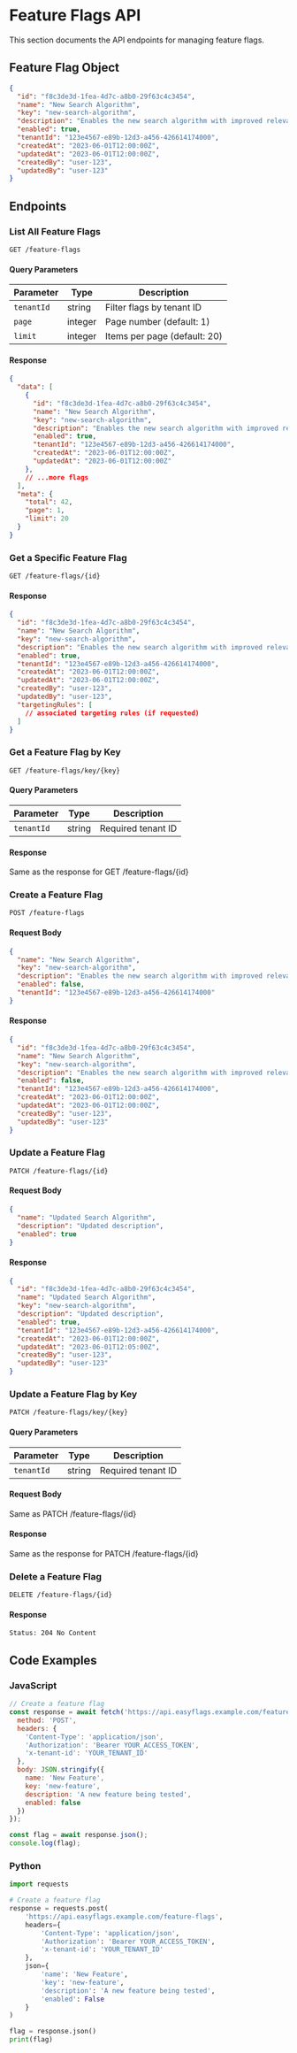 # Feature Flags API

This section documents the API endpoints for managing feature flags.

## Feature Flag Object

```json
{
  "id": "f8c3de3d-1fea-4d7c-a8b0-29f63c4c3454",
  "name": "New Search Algorithm",
  "key": "new-search-algorithm",
  "description": "Enables the new search algorithm with improved relevance",
  "enabled": true,
  "tenantId": "123e4567-e89b-12d3-a456-426614174000",
  "createdAt": "2023-06-01T12:00:00Z",
  "updatedAt": "2023-06-01T12:00:00Z",
  "createdBy": "user-123",
  "updatedBy": "user-123"
}
```

## Endpoints

### List All Feature Flags

```
GET /feature-flags
```

#### Query Parameters

| Parameter | Type | Description |
|-----------|------|-------------|
| `tenantId` | string | Filter flags by tenant ID |
| `page` | integer | Page number (default: 1) |
| `limit` | integer | Items per page (default: 20) |

#### Response

```json
{
  "data": [
    {
      "id": "f8c3de3d-1fea-4d7c-a8b0-29f63c4c3454",
      "name": "New Search Algorithm",
      "key": "new-search-algorithm",
      "description": "Enables the new search algorithm with improved relevance",
      "enabled": true,
      "tenantId": "123e4567-e89b-12d3-a456-426614174000",
      "createdAt": "2023-06-01T12:00:00Z",
      "updatedAt": "2023-06-01T12:00:00Z"
    },
    // ...more flags
  ],
  "meta": {
    "total": 42,
    "page": 1,
    "limit": 20
  }
}
```

### Get a Specific Feature Flag

```
GET /feature-flags/{id}
```

#### Response

```json
{
  "id": "f8c3de3d-1fea-4d7c-a8b0-29f63c4c3454",
  "name": "New Search Algorithm",
  "key": "new-search-algorithm",
  "description": "Enables the new search algorithm with improved relevance",
  "enabled": true,
  "tenantId": "123e4567-e89b-12d3-a456-426614174000",
  "createdAt": "2023-06-01T12:00:00Z",
  "updatedAt": "2023-06-01T12:00:00Z",
  "createdBy": "user-123",
  "updatedBy": "user-123",
  "targetingRules": [
    // associated targeting rules (if requested)
  ]
}
```

### Get a Feature Flag by Key

```
GET /feature-flags/key/{key}
```

#### Query Parameters

| Parameter | Type | Description |
|-----------|------|-------------|
| `tenantId` | string | Required tenant ID |

#### Response

Same as the response for GET /feature-flags/{id}

### Create a Feature Flag

```
POST /feature-flags
```

#### Request Body

```json
{
  "name": "New Search Algorithm",
  "key": "new-search-algorithm",
  "description": "Enables the new search algorithm with improved relevance",
  "enabled": false,
  "tenantId": "123e4567-e89b-12d3-a456-426614174000"
}
```

#### Response

```json
{
  "id": "f8c3de3d-1fea-4d7c-a8b0-29f63c4c3454",
  "name": "New Search Algorithm",
  "key": "new-search-algorithm",
  "description": "Enables the new search algorithm with improved relevance",
  "enabled": false,
  "tenantId": "123e4567-e89b-12d3-a456-426614174000",
  "createdAt": "2023-06-01T12:00:00Z",
  "updatedAt": "2023-06-01T12:00:00Z",
  "createdBy": "user-123",
  "updatedBy": "user-123"
}
```

### Update a Feature Flag

```
PATCH /feature-flags/{id}
```

#### Request Body

```json
{
  "name": "Updated Search Algorithm",
  "description": "Updated description",
  "enabled": true
}
```

#### Response

```json
{
  "id": "f8c3de3d-1fea-4d7c-a8b0-29f63c4c3454",
  "name": "Updated Search Algorithm",
  "key": "new-search-algorithm",
  "description": "Updated description",
  "enabled": true,
  "tenantId": "123e4567-e89b-12d3-a456-426614174000",
  "createdAt": "2023-06-01T12:00:00Z",
  "updatedAt": "2023-06-01T12:05:00Z",
  "createdBy": "user-123",
  "updatedBy": "user-123"
}
```

### Update a Feature Flag by Key

```
PATCH /feature-flags/key/{key}
```

#### Query Parameters

| Parameter | Type | Description |
|-----------|------|-------------|
| `tenantId` | string | Required tenant ID |

#### Request Body

Same as PATCH /feature-flags/{id}

#### Response

Same as the response for PATCH /feature-flags/{id}

### Delete a Feature Flag

```
DELETE /feature-flags/{id}
```

#### Response

```
Status: 204 No Content
```

## Code Examples

### JavaScript

```javascript
// Create a feature flag
const response = await fetch('https://api.easyflags.example.com/feature-flags', {
  method: 'POST',
  headers: {
    'Content-Type': 'application/json',
    'Authorization': 'Bearer YOUR_ACCESS_TOKEN',
    'x-tenant-id': 'YOUR_TENANT_ID'
  },
  body: JSON.stringify({
    name: 'New Feature',
    key: 'new-feature',
    description: 'A new feature being tested',
    enabled: false
  })
});

const flag = await response.json();
console.log(flag);
```

### Python

```python
import requests

# Create a feature flag
response = requests.post(
    'https://api.easyflags.example.com/feature-flags',
    headers={
        'Content-Type': 'application/json',
        'Authorization': 'Bearer YOUR_ACCESS_TOKEN',
        'x-tenant-id': 'YOUR_TENANT_ID'
    },
    json={
        'name': 'New Feature',
        'key': 'new-feature',
        'description': 'A new feature being tested',
        'enabled': False
    }
)

flag = response.json()
print(flag)
``` 